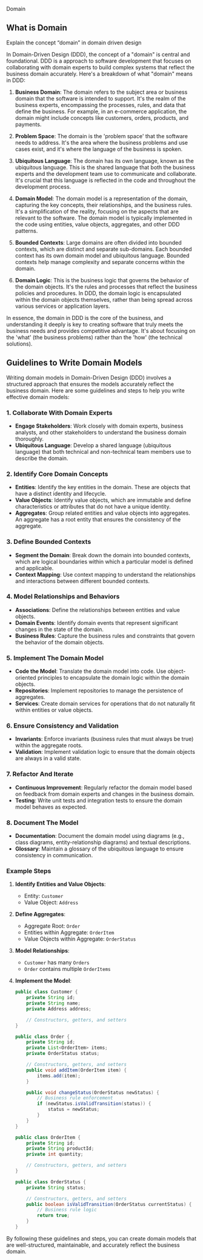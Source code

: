 Domain
## What is Domain

Explain the concept “domain” in domain driven design

In Domain-Driven Design (DDD), the concept of a "domain" is central and foundational. DDD is a approach to software development that focuses on collaborating with domain experts to build complex systems that reflect the business domain accurately. Here's a breakdown of what "domain" means in DDD:

1. **Business Domain**: The domain refers to the subject area or business domain that the software is intended to support. It's the realm of the business experts, encompassing the processes, rules, and data that define the business. For example, in an e-commerce application, the domain might include concepts like customers, orders, products, and payments.

2. **Problem Space**: The domain is the 'problem space' that the software needs to address. It's the area where the business problems and use cases exist, and it's where the language of the business is spoken.

3. **Ubiquitous Language**: The domain has its own language, known as the ubiquitous language. This is the shared language that both the business experts and the development team use to communicate and collaborate. It's crucial that this language is reflected in the code and throughout the development process.

4. **Domain Model**: The domain model is a representation of the domain, capturing the key concepts, their relationships, and the business rules. It's a simplification of the reality, focusing on the aspects that are relevant to the software. The domain model is typically implemented in the code using entities, value objects, aggregates, and other DDD patterns.

5. **Bounded Contexts**: Large domains are often divided into bounded contexts, which are distinct and separate sub-domains. Each bounded context has its own domain model and ubiquitous language. Bounded contexts help manage complexity and separate concerns within the domain.

6. **Domain Logic**: This is the business logic that governs the behavior of the domain objects. It's the rules and processes that reflect the business policies and procedures. In DDD, the domain logic is encapsulated within the domain objects themselves, rather than being spread across various services or application layers.

In essence, the domain in DDD is the core of the business, and understanding it deeply is key to creating software that truly meets the business needs and provides competitive advantage. It's about focusing on the 'what' (the business problems) rather than the 'how' (the technical solutions).

## Guidelines to Write Domain Models

Writing domain models in Domain-Driven Design (DDD) involves a structured approach that ensures the models accurately reflect the business domain. Here are some guidelines and steps to help you write effective domain models:

### 1. **Collaborate With Domain Experts**

   - **Engage Stakeholders**: Work closely with domain experts, business analysts, and other stakeholders to understand the business domain thoroughly.
   - **Ubiquitous Language**: Develop a shared language (ubiquitous language) that both technical and non-technical team members use to describe the domain.

### 2. **Identify Core Domain Concepts**

   - **Entities**: Identify the key entities in the domain. These are objects that have a distinct identity and lifecycle.
   - **Value Objects**: Identify value objects, which are immutable and define characteristics or attributes that do not have a unique identity.
   - **Aggregates**: Group related entities and value objects into aggregates. An aggregate has a root entity that ensures the consistency of the aggregate.

### 3. **Define Bounded Contexts**

   - **Segment the Domain**: Break down the domain into bounded contexts, which are logical boundaries within which a particular model is defined and applicable.
   - **Context Mapping**: Use context mapping to understand the relationships and interactions between different bounded contexts.

### 4. **Model Relationships and Behaviors**

   - **Associations**: Define the relationships between entities and value objects.
   - **Domain Events**: Identify domain events that represent significant changes in the state of the domain.
   - **Business Rules**: Capture the business rules and constraints that govern the behavior of the domain objects.

### 5. **Implement The Domain Model**

   - **Code the Model**: Translate the domain model into code. Use object-oriented principles to encapsulate the domain logic within the domain objects.
   - **Repositories**: Implement repositories to manage the persistence of aggregates.
   - **Services**: Create domain services for operations that do not naturally fit within entities or value objects.

### 6. **Ensure Consistency and Validation**

   - **Invariants**: Enforce invariants (business rules that must always be true) within the aggregate roots.
   - **Validation**: Implement validation logic to ensure that the domain objects are always in a valid state.

### 7. **Refactor And Iterate**

   - **Continuous Improvement**: Regularly refactor the domain model based on feedback from domain experts and changes in the business domain.
   - **Testing**: Write unit tests and integration tests to ensure the domain model behaves as expected.

### 8. **Document The Model**

   - **Documentation**: Document the domain model using diagrams (e.g., class diagrams, entity-relationship diagrams) and textual descriptions.
   - **Glossary**: Maintain a glossary of the ubiquitous language to ensure consistency in communication.

### Example Steps

1. **Identify Entities and Value Objects**:
   - Entity: `Customer`
   - Value Object: `Address`

2. **Define Aggregates**:
   - Aggregate Root: `Order`
   - Entities within Aggregate: `OrderItem`
   - Value Objects within Aggregate: `OrderStatus`

3. **Model Relationships**:
   - `Customer` has many `Orders`
   - `Order` contains multiple `OrderItems`

4. **Implement the Model**:
   ```java
   public class Customer {
       private String id;
       private String name;
       private Address address;

       // Constructors, getters, and setters
   }

   public class Order {
       private String id;
       private List<OrderItem> items;
       private OrderStatus status;

       // Constructors, getters, and setters
       public void addItem(OrderItem item) {
           items.add(item);
       }

       public void changeStatus(OrderStatus newStatus) {
           // Business rule enforcement
           if (newStatus.isValidTransition(status)) {
               status = newStatus;
           }
       }
   }

   public class OrderItem {
       private String id;
       private String productId;
       private int quantity;

       // Constructors, getters, and setters
   }

   public class OrderStatus {
       private String status;

       // Constructors, getters, and setters
       public boolean isValidTransition(OrderStatus currentStatus) {
           // Business rule logic
           return true;
       }
   }
   ```

By following these guidelines and steps, you can create domain models that are well-structured, maintainable, and accurately reflect the business domain.
